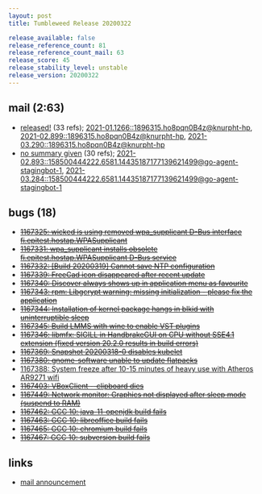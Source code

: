 ```yaml
---
layout: post
title: Tumbleweed Release 20200322

release_available: false
release_reference_count: 81
release_reference_count_mail: 63
release_score: 45
release_stability_level: unstable
release_version: 20200322
---
```


## mail (2:63)

- [released!](https://lists.opensuse.org/opensuse-factory/2020-03/msg00283.html) (33 refs); [2021-01.1266::<1896315.ho8pqn0B4z@knurpht-hp>](https://lists.opensuse.org/archives/list/factory@lists.opensuse.org/thread/CBLQ3OC7KATZUFQJD7XRWQFM4A4FWVLH), [2021-02.899::<1896315.ho8pqn0B4z@knurpht-hp>](https://lists.opensuse.org/archives/list/factory@lists.opensuse.org/thread/CBLQ3OC7KATZUFQJD7XRWQFM4A4FWVLH), [2021-03.290::<1896315.ho8pqn0B4z@knurpht-hp>](https://lists.opensuse.org/archives/list/factory@lists.opensuse.org/thread/CBLQ3OC7KATZUFQJD7XRWQFM4A4FWVLH)
- [no summary given](https://lists.opensuse.org/archives/list/factory@lists.opensuse.org/thread/CA6SQ7DO6AXK6BUWRSPFWO4WNTVIDP2X) (30 refs); [2021-02.893::<158500444222.6581.14435187177139621499@go-agent-stagingbot-1>](https://lists.opensuse.org/archives/list/factory@lists.opensuse.org/thread/CA6SQ7DO6AXK6BUWRSPFWO4WNTVIDP2X), [2021-03.284::<158500444222.6581.14435187177139621499@go-agent-stagingbot-1>](https://lists.opensuse.org/archives/list/factory@lists.opensuse.org/thread/CA6SQ7DO6AXK6BUWRSPFWO4WNTVIDP2X)

## bugs (18)

<!--more-->

- ~~[1167325: wicked is using removed wpa_supplicant D-Bus interface fi.epitest.hostap.WPASupplicant](https://bugzilla.opensuse.org/show_bug.cgi?id=1167325)~~
- ~~[1167331: wpa_supplicant installs obsolete fi.epitest.hostap.WPASupplicant D-Bus service](https://bugzilla.opensuse.org/show_bug.cgi?id=1167331)~~
- ~~[1167332: \[Build 20200319\] Cannot save NTP configuration](https://bugzilla.opensuse.org/show_bug.cgi?id=1167332)~~
- ~~[1167339: FreeCad icon disappeared after recent update](https://bugzilla.opensuse.org/show_bug.cgi?id=1167339)~~
- ~~[1167340: Discover always shows up in application menu as favourite](https://bugzilla.opensuse.org/show_bug.cgi?id=1167340)~~
- ~~[1167343: rpm: Libgcrypt warning: missing initialization - please fix the application](https://bugzilla.opensuse.org/show_bug.cgi?id=1167343)~~
- ~~[1167344: Installation of kernel package hangs in blkid with uninterruptible sleep](https://bugzilla.opensuse.org/show_bug.cgi?id=1167344)~~
- ~~[1167345: Build LMMS with wine to enable VST plugins](https://bugzilla.opensuse.org/show_bug.cgi?id=1167345)~~
- ~~[1167346: libmfx: SIGILL in HandbrakeGUI on CPU without SSE4.1 extension (fixed version 20.2.0 results in build errors)](https://bugzilla.opensuse.org/show_bug.cgi?id=1167346)~~
- ~~[1167369: Snapshot 20200318-0 disables kubelet](https://bugzilla.opensuse.org/show_bug.cgi?id=1167369)~~
- ~~[1167380: gnome-software unable to update flatpacks](https://bugzilla.opensuse.org/show_bug.cgi?id=1167380)~~
- [1167388: System freeze after 10-15 minutes of heavy use with Atheros AR9271 wifi](https://bugzilla.opensuse.org/show_bug.cgi?id=1167388)
- ~~[1167403: VBoxClient --clipboard dies](https://bugzilla.opensuse.org/show_bug.cgi?id=1167403)~~
- ~~[1167449: Network monitor: Graphics not displayed after sleep mode (suspend to RAM)](https://bugzilla.opensuse.org/show_bug.cgi?id=1167449)~~
- ~~[1167462: GCC 10: java-11-openjdk build fails](https://bugzilla.opensuse.org/show_bug.cgi?id=1167462)~~
- ~~[1167463: GCC 10: libreoffice build fails](https://bugzilla.opensuse.org/show_bug.cgi?id=1167463)~~
- ~~[1167465: GCC 10: chromium build fails](https://bugzilla.opensuse.org/show_bug.cgi?id=1167465)~~
- ~~[1167467: GCC 10: subversion build fails](https://bugzilla.opensuse.org/show_bug.cgi?id=1167467)~~



## links

- [mail announcement](https://lists.opensuse.org/archives/list/factory@lists.opensuse.org/thread/CA6SQ7DO6AXK6BUWRSPFWO4WNTVIDP2X)
